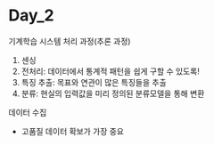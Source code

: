 # Day_2
기계학습 시스템 처리 과정(추론 과정)
1. 센싱
2. 전처리: 데이터에서 통계적 패턴을 쉽게 구할 수 있도록!
3. 특징 추출: 목표와 연관이 많은 특징들을 추출
4. 분류: 현실의 입력값을 미리 정의된 분류모델을 통해 변환

데이터 수집
  - 고품질 데이터 확보가 가장 중요